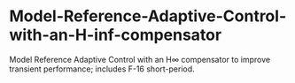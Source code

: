 # Model-Reference-Adaptive-Control-with-an-H-inf-compensator
Model Reference Adaptive Control with an H∞ compensator to improve transient performance; includes F-16 short-period.
